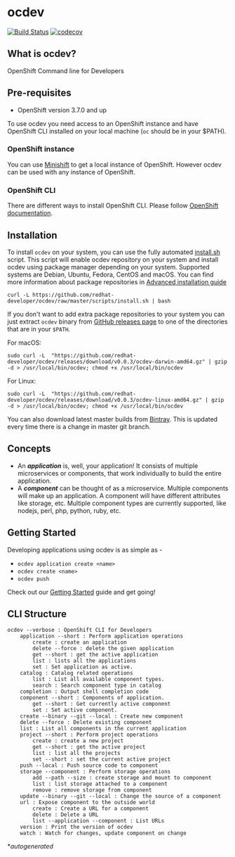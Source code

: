 # ocdev
[![Build Status](https://travis-ci.org/redhat-developer/ocdev.svg?branch=master)](https://travis-ci.org/redhat-developer/ocdev) [![codecov](https://codecov.io/gh/redhat-developer/ocdev/branch/master/graph/badge.svg)](https://codecov.io/gh/redhat-developer/ocdev)

## What is ocdev?
OpenShift Command line for Developers

## Pre-requisites
- OpenShift version 3.7.0 and up

To use ocdev you need access to an OpenShift instance and have OpenShift CLI installed on your local machine (`oc` should be in your $PATH).

### OpenShift instance
You can use [Minishift](https://docs.openshift.org/latest/minishift/index.html) to get a local instance of OpenShift. However ocdev can be used with any instance of OpenShift.

### OpenShift CLI
There are different ways to install OpenShift CLI. 
Please follow [OpenShift documentation](https://docs.openshift.org/latest/cli_reference/get_started_cli.html#installing-the-cli).

## Installation
To install `ocdev` on your system, you can use the fully automated [install.sh](./scripts/install.sh) script.
This script will enable ocdev repository on your system and install ocdev using package manager depending on your system.
Supported systems are Debian, Ubuntu, Fedora, CentOS and macOS. You can find more information about package repositories in 
[Advanced installation guide](./docs/advanced-installation-guide.md)

```
curl -L https://github.com/redhat-developer/ocdev/raw/master/scripts/install.sh | bash
```


If you don't want to add extra package repositories to your system you can just extract  `ocdev` binary from [GitHub releases page](https://github.com/redhat-developer/ocdev/releases) to one of the directories that are in your `$PATH`.

For macOS:

```
sudo curl -L  "https://github.com/redhat-developer/ocdev/releases/download/v0.0.3/ocdev-darwin-amd64.gz" | gzip -d > /usr/local/bin/ocdev; chmod +x /usr/local/bin/ocdev
```

For Linux:
```
sudo curl -L  "https://github.com/redhat-developer/ocdev/releases/download/v0.0.3/ocdev-linux-amd64.gz" | gzip -d > /usr/local/bin/ocdev; chmod +x /usr/local/bin/ocdev
```

You can also download latest master builds from [Bintray](https://dl.bintray.com/ocdev/ocdev/latest/). This is updated every time there is a change in master git branch.



## Concepts
- An **_application_** is, well, your application! It consists of multiple microservices or components, that work individually to build the entire application.
- A **_component_** can be thought of as a microservice. Multiple components will make up an application. A component will have different attributes like storage, etc.
Multiple component types are currently supported, like nodejs, perl, php, python, ruby, etc.

## Getting Started
Developing applications using ocdev is as simple as -
- `ocdev application create <name>`
- `ocdev create <name>`
- `ocdev push`

Check out our [Getting Started](docs/getting-started.md) guide and get going!

## CLI Structure
```
ocdev --verbose : OpenShift CLI for Developers
    application --short : Perform application operations
        create : create an application
        delete --force : delete the given application
        get --short : get the active application
        list : lists all the applications
        set : Set application as active.
    catalog : Catalog related operations
        list : List all available component types.
        search : Search component type in catalog
    completion : Output shell completion code
    component --short : Components of application.
        get --short : Get currently active component
        set : Set active component.
    create --binary --git --local : Create new component
    delete --force : Delete existing component
    list : List all components in the current application
    project --short : Perform project operations
        create : create a new project
        get --short : get the active project
        list : list all the projects
        set --short : set the current active project
    push --local : Push source code to component
    storage --component : Perform storage operations
        add --path --size : create storage and mount to component
        list : list storage attached to a component
        remove : remove storage from component
    update --binary --git --local : Change the source of a component
    url : Expose component to the outside world
        create : Create a URL for a component
        delete : Delete a URL
        list --application --component : List URLs
    version : Print the version of ocdev
    watch : Watch for changes, update component on change
```
*_autogenerated_
